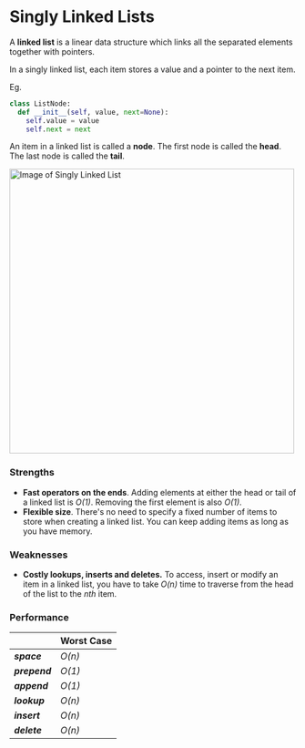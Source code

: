 # Singly Linked Lists

A **linked list** is a linear data structure which links all the separated
elements together with pointers.

In a singly linked list, each item stores a value and a pointer to the next item.

Eg.

```python
class ListNode:
  def __init__(self, value, next=None):
    self.value = value
    self.next = next
```

An item in a linked list is called a **node**. The first node is called the
**head**. The last node is called the **tail**.

<img style="width:500" src="https://upload.wikimedia.org/wikipedia/commons/6/6d/Singly-linked-list.svg" alt="Image of Singly Linked List">

### Strengths

- **Fast operators on the ends**. Adding elements at either the head or tail of
  a linked list is _O(1)_. Removing the first element is also _O(1)_.
- **Flexible size**. There's no need to specify a fixed number of items to
  store when creating a linked list. You can keep adding items as long as you
  have memory.

### Weaknesses

- **Costly lookups, inserts and deletes.** To access, insert or modify an item
  in a linked list, you have to take _O(n)_ time to traverse from the head of
  the list to the _nth_ item.

### Performance

|               | Worst Case |
| ------------- | ---------- |
| **_space_**   | _O(n)_     |
| **_prepend_** | _O(1)_     |
| **_append_**  | _O(1)_     |
| **_lookup_**  | _O(n)_     |
| **_insert_**  | _O(n)_     |
| **_delete_**  | _O(n)_     |

